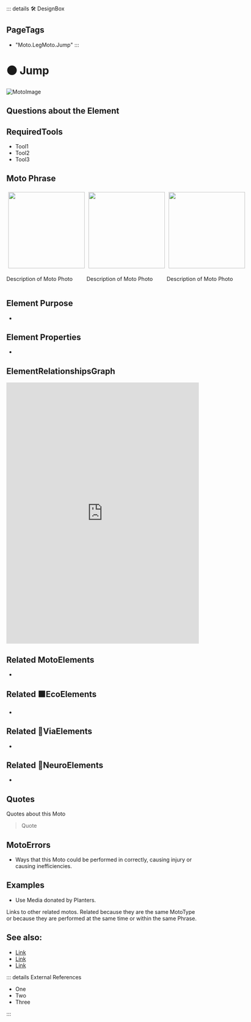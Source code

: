 ::: details 🛠 <dev>DesignBox</dev> 


<h2>PageTags</h2>

- "Moto.LegMoto.Jump"
:::

# 🟠 <moto>Jump</moto>


![MotoImage](/Moto/MotoImage.png)

## Questions about the Element

## RequiredTools

- Tool1
- Tool2
- Tool3

## <moto>Moto Phrase</moto>

<div style="display: flex">
    <div>
        <img style="margin: 5px" height="200" width="200" src="/Moto/MotoImage.png"/>
        <p>Description of Moto Photo</p>
    </div>
    <div>
        <img style="margin: 5px" height="200" width="200" src="/Moto/MotoImage.png"/>
        <p>Description of Moto Photo</p>
    </div>
    <div>
        <img style="margin: 5px" height="200" width="200" src="/Moto/MotoImage.png"/>
        <p>Description of Moto Photo</p>
    </div>
    
    
</div>

## Element Purpose

- 

## Element Properties

- 


## ElementRelationshipsGraph

<iframe 
    width="100%" 
    height="684" 
    frameborder="0"
    src="https://observablehq.com/embed/@d3/force-directed-graph/2?cells=chart"
></iframe>

## Related <moto>MotoElements</moto>
- 

## Related 🟩<eco>EcoElements</eco>
- 
## Related 🔺<via>ViaElements</via>
- 

## Related 💜<neuro>NeuroElements</neuro> 
-  
## Quotes

Quotes about this Moto

> Quote

## MotoErrors

- Ways that this Moto could be performed in correctly, causing injury or causing inefficiencies.

## Examples

- Use Media donated by Planters. 



Links to other related motos. Related because they are the same MotoType or because they are performed at the same time or within the same Phrase. 

## See also:

- [Link]()
- [Link]()
- [Link]()

::: details External References

- One
- Two
- Three

:::

